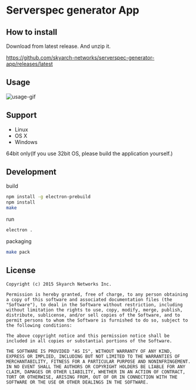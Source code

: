 Serverspec generator App
=====================

How to install
----------

Download from latest release.
And unzip it.

https://github.com/skyarch-networks/serverspec-generator-app/releases/latest


Usage
-------

![usage-gif](https://cloud.githubusercontent.com/assets/4361134/11864361/3a07d1a4-a4df-11e5-81d2-d71b31e11f3d.gif)


Support
------

- Linux
- OS X
- Windows

64bit only(If you use 32bit OS, please build the application yourself.)

Development
-------

build

```sh
npm install -g electron-prebuild
npm install
make
```

run

```sh
electron .
```

packaging

```sh
make pack
```

License
-------

```
Copyright (c) 2015 Skyarch Networks Inc.

Permission is hereby granted, free of charge, to any person obtaining a copy of this software and associated documentation files (the "Software"), to deal in the Software without restriction, including without limitation the rights to use, copy, modify, merge, publish, distribute, sublicense, and/or sell copies of the Software, and to permit persons to whom the Software is furnished to do so, subject to the following conditions:

The above copyright notice and this permission notice shall be included in all copies or substantial portions of the Software.

THE SOFTWARE IS PROVIDED "AS IS", WITHOUT WARRANTY OF ANY KIND, EXPRESS OR IMPLIED, INCLUDING BUT NOT LIMITED TO THE WARRANTIES OF MERCHANTABILITY, FITNESS FOR A PARTICULAR PURPOSE AND NONINFRINGEMENT. IN NO EVENT SHALL THE AUTHORS OR COPYRIGHT HOLDERS BE LIABLE FOR ANY CLAIM, DAMAGES OR OTHER LIABILITY, WHETHER IN AN ACTION OF CONTRACT, TORT OR OTHERWISE, ARISING FROM, OUT OF OR IN CONNECTION WITH THE SOFTWARE OR THE USE OR OTHER DEALINGS IN THE SOFTWARE.
```
